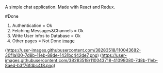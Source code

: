 

A simple chat application. Made with React and Redux.

#Done
  1. Authentication = Ok
  2. Fetching Messages&Channels = Ok
  3. Write User infos to Database = Ok
  4. Other pages = Not Done
[image](https://user-images.githubusercontent.com/38283518/110043990-bd03c880-7d8b-11eb-854e-becd32cce04a.png)


(https://user-images.githubusercontent.com/38283518/110043682-30f1a100-7d8b-11eb-88de-1431bc442de7.png)
(https://user-images.githubusercontent.com/38283518/110043718-41098080-7d8b-11eb-8aed-b3f76fdbc4f8.png)
